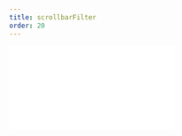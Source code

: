 ```yaml
---
title: scrollbarFilter
order: 20
---
```


<embed src="@/docs/spec/interaction/scrollbarFilter.zh.md"></embed>
